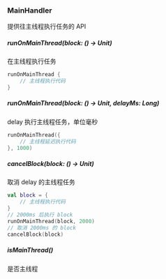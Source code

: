 ### MainHandler

提供往主线程执行任务的 API

##### runOnMainThread(block: () -> Unit)

在主线程执行任务

```kotlin
runOnMainThread {
    // 主线程执行代码
}
```

##### runOnMainThread(block: () -> Unit, delayMs: Long)

delay 执行主线程任务，单位毫秒

```kotlin
runOnMainThread({
    // 主线程延迟执行代码
}, 1000)
```

##### cancelBlock(block: () -> Unit)

取消 delay 的主线程任务
```kotlin
val block = {
    // 主线程执行代码
}
// 2000ms 后执行 block
runOnMainThread(block, 2000)
// 取消 2000ms 的 block
cancelBlock(block)
```

##### isMainThread()

是否主线程

